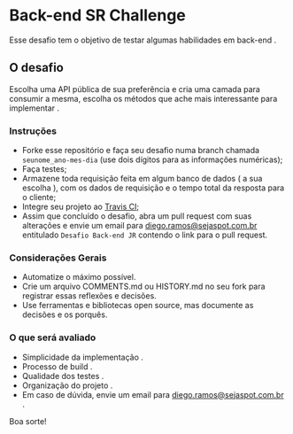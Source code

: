 

# Back-end SR Challenge #

Esse desafio tem o objetivo de testar algumas habilidades em back-end .


## O desafio
Escolha uma API pública de sua preferência e cria uma camada para consumir a mesma, escolha os métodos que ache mais interessante para implementar .

### Instruções ###

- Forke esse repositório e faça seu desafio numa branch chamada ```seunome_ano-mes-dia``` (use dois dígitos para as informações numéricas);
- Faça testes;  
- Armazene toda requisição feita em algum banco de dados ( a sua escolha ), com os dados de requisição e o tempo total da resposta para o cliente;
- Integre seu projeto ao [Travis CI](https://travis-ci.org);
- Assim que concluído o desafio, abra um pull request com suas alterações e envie um email para [diego.ramos@sejaspot.com.br](mailto:diego.ramos@sejapost.com.br) entitulado ```Desafio Back-end JR``` contendo o link para o pull request.


### Considerações Gerais
- Automatize o máximo possível.
- Crie um arquivo COMMENTS.md ou HISTORY.md no seu fork para registrar essas reflexões e decisões.
- Use ferramentas e bibliotecas open source, mas documente as decisões e os porquês.


### O que será avaliado ###

- Simplicidade da implementação .
- Processo de build .
- Qualidade dos testes .
- Organização do projeto .
- Em caso de dúvida, envie um email para [diego.ramos@sejaspot.com.br](mailto:diego.ramos@sejaspot.com.br) .


Boa sorte!
